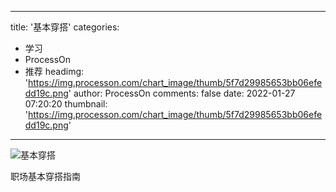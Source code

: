 
---
title: '基本穿搭'
categories: 
 - 学习
 - ProcessOn
 - 推荐
headimg: 'https://img.processon.com/chart_image/thumb/5f7d29985653bb06efedd19c.png'
author: ProcessOn
comments: false
date: 2022-01-27 07:20:20
thumbnail: 'https://img.processon.com/chart_image/thumb/5f7d29985653bb06efedd19c.png'
---

<div>   
<img class="thumb" alt="基本穿搭" src="https://img.processon.com/chart_image/thumb/5f7d29985653bb06efedd19c.png" referrerpolicy="no-referrer">
<p>职场基本穿搭指南</p>  
</div>
            